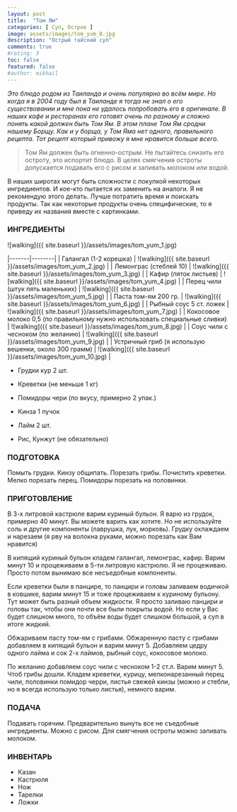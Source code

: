 ```yaml
---
layout: post
title:  "Том Ям"
categories: [ Суп, Острое ]
image: assets/images/tom_yum_0.jpg
description: "Острый тайский суп"
comments: true
#rating: 3
toc: false
featured: false
#author: mikhail
---
```

*Это блюдо родом из Таиланда и очень популярно во всём мире. Но когда я в 2004 году был в Таиланде я тогда не знал о его существовании и мне пока не удалось попробовать его в оригинале. В наших кафе и ресторанах его готовят очень по разному и сложно понять какой должен быть Том Ям. В этом плане Том Ям сродни нашему Борщу. Как и у борща, у Том Яма нет одного, правильного рецепта. Тот рецепт который привожу я мне нравится больше всего.*

>Том Ям должен быть огненно-острым. Не пытайтесь снизить его остроту, это испортит блюдо. В целях смягчения остроты допускается подавать его с рисом и запивать молоком или водой.

В наших широтах могут быть сложности с покупкой некоторых ингредиентов. И кое-кто пытается их заменить на аналоги. Я не рекомендую этого делать. Лучше потратить время и поискать продукты. Так как некоторые продукты очень специфические, то я приведу их названия вместе с картинками.

### ИНГРЕДИЕНТЫ
![walking]({{ site.baseurl }}/assets/images/tom_yum_1.jpg)

|-------|--------|
| Галангал (1-2 корешка) | ![walking]({{ site.baseurl }}/assets/images/tom_yum_2.jpg) |
| Лемонграс (стеблей 10) | ![walking]({{ site.baseurl }}/assets/images/tom_yum_3.jpg) |
| Кафир (пяток листьев) | ![walking]({{ site.baseurl }}/assets/images/tom_yum_4.jpg) |
| Перец чили (штук пять маленьких) | ![walking]({{ site.baseurl }}/assets/images/tom_yum_5.jpg) |
| Паста том-ям 200 гр. | ![walking]({{ site.baseurl }}/assets/images/tom_yum_6.jpg) |
| Рыбный соус 5 ст. ложек | ![walking]({{ site.baseurl }}/assets/images/tom_yum_7.jpg) |
| Кокосовое молоко 0,5 (по правильному нужно использовать специальные сливки) | ![walking]({{ site.baseurl }}/assets/images/tom_yum_8.jpg) |
| Соус чили с чесноком (по желанию) | ![walking]({{ site.baseurl }}/assets/images/tom_yum_9.jpg) |
| Устричный гриб (я использую вешенки, около 300 грамм) | ![walking]({{ site.baseurl }}/assets/images/tom_yum_10.jpg) |

* Грудки кур 2 шт.
* Креветки (не меньше 1 кг)
* Помидоры чери (по вкусу, примерно 2 упак.)
* Кинза 1 пучок
* Лайм 2 шт.

* Рис, Кунжут (не обязательно)

### ПОДГОТОВКА
Помыть грудки. Кинзу общипать. Порезать грибы. Почистить креветки. Мелко порезать перец. Помидоры порезать на половинки.

### ПРИГОТОВЛЕНИЕ
В 3-х литровой кастрюле варим куриный бульон. Я варю из грудок, примерно 40 минут. Вы можете варить как хотите. Но не используйте соль и другие компоненты (лаврушка, лук, морковь). Грудку охлаждаем и нарезаем (я рву на волокна руками, можно порезать как Вам нравится)

В кипящий куриный бульон кладем галангал, лемонграс, кафир. Варим минут 10 и процеживаем в 5-ти литровую кастрюлю. Я не процеживаю. Просто потом вынимаю все несъедобные компоненты.

Если креветки были в панцире, то панцири и головы заливаем водичкой в ковшике, варим минут 15 и тоже процеживаем к куриному бульону. Тут может быть разный объем жидкости. Я просто заливаю панцири и головы так, чтобы они почти все были покрыты водой. Но если у Вас будет слишком много, то объём воды будет слишком большой, а суп в итоге жидкий.

Обжариваем пасту том-ям с грибами. Обжаренную пасту с грибами добавляем в кипящий бульон и варим минут 5. 
Добавляем цедру одного лайма и сок 2-х лаймов, рыбный соус, кокосовое молоко.

По желанию добавляем соус чили с чесноком 1-2 ст.л. Варим минут 5. Чтоб грибы дошли. Кладем креветки, курицу, мелконарезанный перец чили, половинки помидор черри, листья свежей кинзы (можно и стебли, но я всегда использую только листья), немного варим.

### ПОДАЧА
Подавать горячим. Предварительно вынуть все не съедобные ингредиенты. Можно с рисом. Для смягчения остроты можно запивать молоком.

### ИНВЕНТАРЬ
* Казан
* Кастрюля
* Нож
* Тарелки
* Ложки
